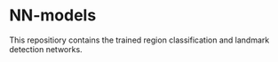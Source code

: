 # NN-models

This repositiory contains the trained region classification and landmark detection networks.

